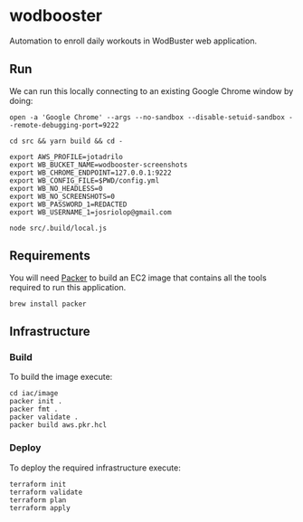 # wodbooster
Automation to enroll daily workouts in WodBuster web application.

## Run

We can run this locally connecting to an existing Google Chrome window by doing:

```shell
open -a 'Google Chrome' --args --no-sandbox --disable-setuid-sandbox --remote-debugging-port=9222

cd src && yarn build && cd -

export AWS_PROFILE=jotadrilo
export WB_BUCKET_NAME=wodbooster-screenshots
export WB_CHROME_ENDPOINT=127.0.0.1:9222
export WB_CONFIG_FILE=$PWD/config.yml
export WB_NO_HEADLESS=0
export WB_NO_SCREENSHOTS=0
export WB_PASSWORD_1=REDACTED
export WB_USERNAME_1=josriolop@gmail.com

node src/.build/local.js
```

## Requirements

You will need [Packer] to build an EC2 image that contains all the tools required to run this application.

```shell
brew install packer
```

## Infrastructure

### Build

To build the image execute:

```shell
cd iac/image
packer init .
packer fmt .
packer validate .
packer build aws.pkr.hcl
```

### Deploy

To deploy the required infrastructure execute:

```shell
terraform init
terraform validate
terraform plan
terraform apply
```

[Packer]: https://www.packer.io/
